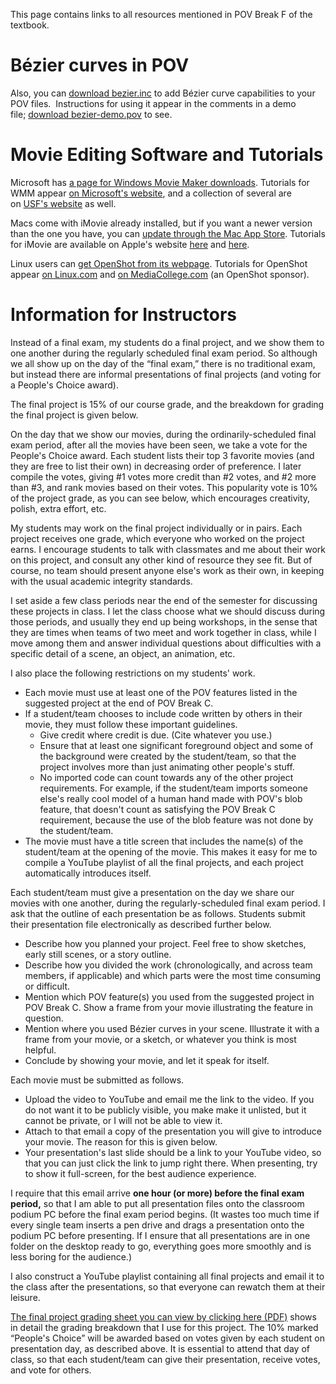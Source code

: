 
This page contains links to all resources mentioned in POV Break F of the
textbook.

# Bézier curves in POV

Also, you can [download
bezier.inc](https://www.dropbox.com/s/xxwckesvo2c0stf/bezier.inc?dl=0) to
add Bézier curve capabilities to your POV files.  Instructions for using it
appear in the comments in a demo file; [download
bezier-demo.pov](https://www.dropbox.com/s/k7sodna66rtd709/bezier-demo.pov?dl=0)
to see.

# Movie Editing Software and Tutorials

Microsoft has [a page for Windows Movie Maker
downloads](http://windows.microsoft.com/en-us/windows/get-movie-maker-download).
Tutorials for WMM appear [on Microsoft's
website](http://windows.microsoft.com/en-us/windows-vista/getting-started-with-windows-movie-maker),
and a collection of several are on [USF's
website](http://etc.usf.edu/te_win/movies/windowsmm.html) as well.

Macs come with iMovie already installed, but if you want a newer version
than the one you have, you can [update through the Mac App
Store](https://itunes.apple.com/us/app/imovie/id408981434?mt=12). Tutorials
for iMovie are available on Apple's website
[here](http://www.apple.com/findouthow/movies/) and
[here](http://www.apple.com/support/imovie/).

Linux users can [get OpenShot from its
webpage](http://www.openshot.org/download/). Tutorials for OpenShot appear
[on
Linux.com](https://www.linux.com/learn/tutorials/398674-create-professional-videos-with-openshot-video-editor)
and [on MediaCollege.com](http://www.mediacollege.com/software/openshot/)
(an OpenShot sponsor).

# Information for Instructors

Instead of a final exam, my students do a final project, and we show them to
one another during the regularly scheduled final exam period. So although we
all show up on the day of the &#8220;final exam,&#8221; there is no
traditional exam, but instead there are informal presentations of final
projects (and voting for a People's Choice award).

The final project is 15% of our course grade, and the breakdown for grading
the final project is given below.

On the day that we show our movies, during the ordinarily-scheduled final
exam period, after all the movies have been seen, we take a vote for the
People's Choice award. Each student lists their top 3 favorite movies (and
they are free to list their own) in decreasing order of preference. I later
compile the votes, giving #1 votes more credit than #2 votes, and #2 more
than #3, and rank movies based on their votes. This popularity vote is 10%
of the project grade, as you can see below, which encourages creativity,
polish, extra effort, etc.

My students may work on the final project individually or in pairs. Each
project receives one grade, which everyone who worked on the project earns.
I encourage students to talk with classmates and me about their work on this
project, and consult any other kind of resource they see fit. But of course,
no team should present anyone else's work as their own, in keeping with the
usual academic integrity standards.

I set aside a few class periods near the end of the semester for discussing
these projects in class. I let the class choose what we should discuss
during those periods, and usually they end up being workshops, in the sense
that they are times when teams of two meet and work together in class, while
I move among them and answer individual questions about difficulties with a
specific detail of a scene, an object, an animation, etc.

I also place the following restrictions on my students' work.

  * Each movie must use at least one of the POV features listed in the
    suggested project at the end of POV Break C.
  * If a student/team chooses to include code written by others in their
    movie, they must follow these important guidelines.
      * Give credit where credit is due. (Cite whatever you use.)
      * Ensure that at least one significant foreground object and some of
        the background were created by the student/team, so that the
        project involves more than just animating other people's stuff.
      * No imported code can count towards any of the other project
        requirements. For example, if the student/team imports someone
        else's really cool model of a human hand made with POV's blob
        feature, that doesn't count as satisfying the POV Break C
        requirement, because the use of the blob feature was not done by
        the student/team.
  * The movie must have a title screen that includes the name(s) of the
    student/team at the opening of the movie. This makes it easy for me to
    compile a YouTube playlist of all the final projects, and each project
    automatically introduces itself.

Each student/team must give a presentation on the day we share our movies
with one another, during the regularly-scheduled final exam period. I ask
that the outline of each presentation be as follows. Students submit their
presentation file electronically as described further below.

  * Describe how you planned your project. Feel free to show sketches,
    early still scenes, or a story outline.
  * Describe how you divided the work (chronologically, and across team
    members, if applicable) and which parts were the most time consuming or
    difficult.
  * Mention which POV feature(s) you used from the suggested project in POV
    Break C. Show a frame from your movie illustrating the feature in
    question.
  * Mention where you used Bézier curves in your scene. Illustrate it with
    a frame from your movie, or a sketch, or whatever you think is most
    helpful.
  * Conclude by showing your movie, and let it speak for itself.

Each movie must be submitted as follows.

  * Upload the video to YouTube and email me the link to the video. If you
    do not want it to be publicly visible, you make make it unlisted, but
    it cannot be private, or I will not be able to view it.
  * Attach to that email a copy of the presentation you will give to
    introduce your movie. The reason for this is given below.
  * Your presentation's last slide should be a link to your YouTube video,
    so that you can just click the link to jump right there. When
    presenting, try to show it full-screen, for the best audience
    experience.

I require that this email arrive **one hour (or more) before the final exam
period,** so that I am able to put all presentation files onto the classroom
podium PC before the final exam period begins. (It wastes too much time if
every single team inserts a pen drive and drags a presentation onto the
podium PC before presenting. If I ensure that all presentations are in one
folder on the desktop ready to go, everything goes more smoothly and is less
boring for the audience.)

I also construct a YouTube playlist containing all final projects and email
it to the class after the presentations, so that everyone can rewatch them
at their leisure.

[The final project grading sheet you can view by clicking here
(PDF)](http://45.79.175.103/natewp/wp-content/uploads/2014/05/final-project-grading-sheet1.pdf)
shows in detail the grading breakdown that I use for this project. The 10%
marked &#8220;People's Choice&#8221; will be awarded based on votes given by
each student on presentation day, as described above. It is essential to
attend that day of class, so that each student/team can give their
presentation, receive votes, and vote for others.
